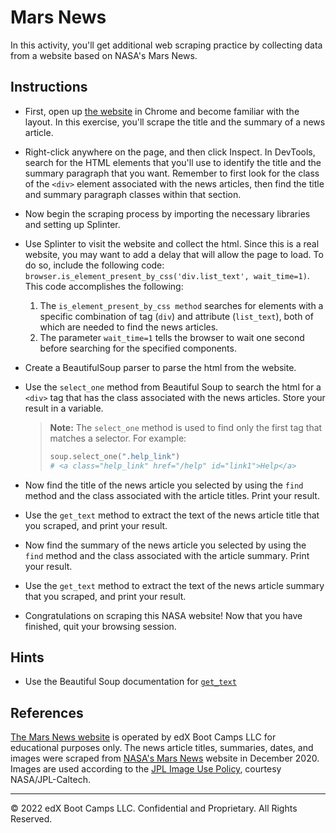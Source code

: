 # Mars News

In this activity, you'll get additional web scraping practice by collecting data from a website based on NASA's Mars News.

## Instructions

* First, open up [the website](https://static.bc-edx.com/data/web/mars_news/index.html) in Chrome and become familiar with the layout. In this exercise, you'll scrape the title and the summary of a news article.

* Right-click anywhere on the page, and then click Inspect. In DevTools, search for the HTML elements that you'll use to identify the title and the summary paragraph that you want. Remember to first look for the class of the `<div>` element associated with the news articles, then find the title and summary paragraph classes within that section.

* Now begin the scraping process by importing the necessary libraries and setting up Splinter.

* Use Splinter to visit the website and collect the html. Since this is a real website, you may want to add a delay that will allow the page to load. To do so, include the following code: `browser.is_element_present_by_css('div.list_text', wait_time=1)`. This code accomplishes the following:

    1. The `is_element_present_by_css method` searches for elements with a specific combination of tag (`div`) and attribute (`list_text`), both of which are needed to find the news articles.
    2. The parameter `wait_time=1` tells the browser to wait one second before searching for the specified components.

* Create a BeautifulSoup parser to parse the html from the website.

* Use the `select_one` method from Beautiful Soup to search the html for a `<div>` tag that has the class associated with the news articles. Store your result in a variable.

    > **Note:** The `select_one` method is used to find only the first tag that matches a selector. For example:
    >
    > ```python
    > soup.select_one(".help_link")
    > # <a class="help_link" href="/help" id="link1">Help</a>
    > ```

* Now find the title of the news article you selected by using the `find` method and the class associated with the article titles. Print your result.

* Use the `get_text` method to extract the text of the news article title that you scraped, and print your result.

* Now find the summary of the news article you selected by using the `find` method and the class associated with the article summary. Print your result.

* Use the `get_text` method to extract the text of the news article summary that you scraped, and print your result.

* Congratulations on scraping this NASA website! Now that you have finished, quit your browsing session.

## Hints

* Use the Beautiful Soup documentation for [`get_text`](https://www.crummy.com/software/BeautifulSoup/bs4/doc/#get-text)

## References

[The Mars News website](https://static.bc-edx.com/data/web/mars_news/index.html) is operated by edX Boot Camps LLC for educational purposes only. The news article titles, summaries, dates, and images were scraped from [NASA's Mars News](https://mars.nasa.gov/) website in December 2020. Images are used according to the [JPL Image Use Policy](https://www.jpl.nasa.gov/jpl-image-use-policy), courtesy NASA/JPL-Caltech.

- - -

© 2022 edX Boot Camps LLC. Confidential and Proprietary. All Rights Reserved.
